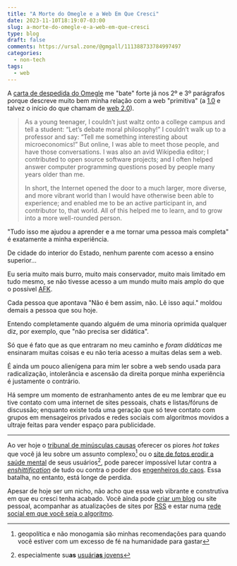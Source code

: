 ```yaml
---
title: "A Morte do Omegle e a Web Em Que Cresci"
date: 2023-11-10T18:19:07-03:00
slug: a-morte-do-omegle-e-a-web-em-que-cresci
type: blog
draft: false
comments: https://ursal.zone/@gmgall/111388733784997497
categories:
  - non-tech
tags:
  - web
---
```

A [carta de despedida do Omegle](https://web.archive.org/web/20231110120720/https://www.omegle.com/) me "bate" forte já nos 2º e 3º parágrafos porque descreve muito bem minha relação com a web "primitiva" (a [1.0](https://pt.wikipedia.org/wiki/World_Wide_Web#Web_1.0) e talvez o início do que chamam de [web 2.0](https://pt.wikipedia.org/wiki/Web_2.0)).

> As a young teenager, I couldn’t just waltz onto a college campus and tell a student: “Let’s debate moral philosophy!” I couldn’t walk up to a professor and say: “Tell me something interesting about microeconomics!” But online, I was able to meet those people, and have those conversations. I was also an avid Wikipedia editor; I contributed to open source software projects; and I often helped answer computer programming questions posed by people many years older than me.
> 
> In short, the Internet opened the door to a much larger, more diverse, and more vibrant world than I would have otherwise been able to experience; and enabled me to be an active participant in, and contributor to, that world. All of this helped me to learn, and to grow into a more well-rounded person.

"Tudo isso me ajudou a aprender e a me tornar uma pessoa mais completa" é exatamente a minha experiência.

De cidade do interior do Estado, nenhum parente com acesso a ensino superior...

Eu seria muito mais burro, muito mais conservador, muito mais limitado em tudo mesmo, se não tivesse acesso a um mundo muito mais amplo do que o possível [AFK](http://www.catb.org/~esr/jargon/html/A/AFK.html).

Cada pessoa que apontava "Não é bem assim, não. Lê isso aqui." moldou demais a pessoa que sou hoje.

Entendo completamente quando alguém de uma minoria oprimida qualquer diz, por exemplo, que "não precisa ser didática".

Só que é fato que as que entraram no meu caminho e *foram didáticas* me ensinaram muitas coisas e eu não teria acesso a muitas delas sem a web.

É ainda um pouco alienígena para mim ler sobre a web sendo usada para radicalização, intolerância e ascensão da direita porque minha experiência é justamente o contrário.

Há sempre um momento de estranhamento antes de eu me lembrar que eu tive contato com uma internet de sites pessoais, chats e listas/fóruns de discussão; enquanto existe toda uma geração que só teve contato com grupos em mensageiros privados e redes sociais com algoritmos movidos a ultraje feitas para vender espaço para publicidade.

---

Ao ver hoje o [tribunal de minúsculas causas](https://twitter.com/) oferecer os piores *hot takes* que você já leu sobre um assunto complexo[^1] ou o [site de fotos erodir a saúde mental](https://super.abril.com.br/sociedade/instagram-e-a-rede-social-mais-prejudicial-a-saude-mental/) de seus usuários[^2], pode parecer impossível lutar contra a [*enshittification*](https://en.wikipedia.org/wiki/Enshittification) de tudo ou contra o poder dos [engenheiros do caos](/books/engenheiros-do-caos/). Essa batalha, no entanto, está longe de perdida.

Apesar de hoje ser um nicho, não acho que essa web vibrante e construtiva em que eu cresci tenha acabado. Você ainda pode [criar um blog](https://crieaporradeum.blog/) ou site pessoal, acompanhar as atualizações de sites por [RSS](https://pt.wikipedia.org/wiki/RSS) e estar numa [rede social em que você seja o algoritmo](https://fedi.tips/).

[^1]: geopolítica e não monogamia são minhas recomendações para quando você estiver com um excesso de fé na humanidade para gastar
[^2]: especialmente su**as** [usuári**as** jovens](https://archive.ph/XrQEM)
